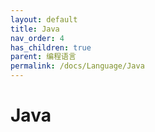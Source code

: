 ```yaml
---
layout: default
title: Java
nav_order: 4
has_children: true
parent: 编程语言
permalink: /docs/Language/Java
---
```


# Java